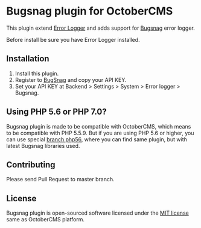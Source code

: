 # Bugsnag plugin for OctoberCMS

This plugin extend [Error Logger](http://octobercms.com/plugin/vojtasvoboda-errorlogger) and adds support for [Bugsnag](https://bugsnag.com/) error logger.

Before install be sure you have Error Logger installed.

## Installation

1. Install this plugin.
2. Register to [BugSnag](https://bugsnag.com/) and copy your API KEY.
3. Set your API KEY at Backend > Settings > System > Error logger > Bugsnag.

## Using PHP 5.6 or PHP 7.0?

Bugsnag plugin is made to be compatible with OctoberCMS, which means to be compatible with PHP 5.5.9. But if you are using PHP 5.6 or higher, you can use special [branch php56](https://github.com/vojtasvoboda/oc-bugsnag-plugin/tree/php56), where you can find same plugin, but with latest Bugsnag libraries used.

## Contributing

Please send Pull Request to master branch.

## License

Bugsnag plugin is open-sourced software licensed under the [MIT license](http://opensource.org/licenses/MIT) same as OctoberCMS platform.
